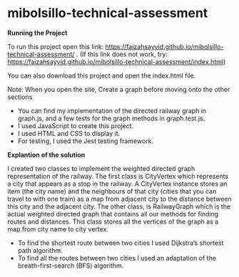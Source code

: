 # mibolsillo-technical-assessment
 
**Running the Project**

To run this project open this link: https://faizahsayyid.github.io/mibolsillo-technical-assessment/ . 
(If this link does not work, try: https://faizahsayyid.github.io/mibolsillo-technical-assessment/index.html)

You can also download this project and open the index.html file.

Note: When you open the site, Create a graph before moving onto the other sections

- You can find my implementation of the directed railway graph in graph.js, and a few tests for the graph methods in graph.test.js.
- I used JavaScript to create this project.
- I used HTML and CSS to display it. 
- For testing, I used the Jest testing framework. 

**Explantion of the solution**

I created two classes to implement the weighted directed graph representation of the railway. The first class is CityVertex which represents a city that appears as a stop in the railway. A CityVertex instance stores an item (the city name) and the neighbours of that city (cities that you can travel to with one train) as a map from adjacent city to the distance between this city and the adjacent city. The other class, is RailwayGraph which is the actual weighted directed graph that contains all our methods for finding routes and distances. This class stores all the vertices of the graph as a map from city name to city vertex. 

- To find the shortest route between two cities I used Dijkstra’s shortest path algorithm.
- To find all the routes between two cities I used an adaptation of the breath-first-search (BFS) algorithm.
